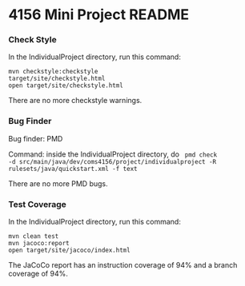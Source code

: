 # 4156 Mini Project README

### Check Style
In the IndividualProject directory, run this command: 
```
mvn checkstyle:checkstyle 
target/site/checkstyle.html
open target/site/checkstyle.html
```

There are no more checkstyle warnings.

### Bug Finder
Bug finder: PMD

Command: inside the IndividualProject directory, do <code> pmd check -d src/main/java/dev/coms4156/project/individualproject -R rulesets/java/quickstart.xml -f text </code>

There are no more PMD bugs.

### Test Coverage
In the IndividualProject directory, run this command: 
```
mvn clean test
mvn jacoco:report
open target/site/jacoco/index.html
```
The JaCoCo report has an instruction coverage of 94% and a branch coverage of 94%.
